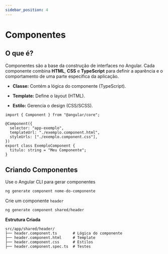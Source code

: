 ```yaml
---
sidebar_position: 4
---
```


# Componentes

## O que é?

Componentes são a base da construção de interfaces no Angular. Cada componente combina **HTML**, **CSS** e **TypeScript** para definir a aparência e o comportamento de uma parte específica da aplicação.

- **Classe:** Contém a lógica do componente (TypeScript).

- **Template:** Define o layout (HTML).

- **Estilo:** Gerencia o design (CSS/SCSS).

```tsx
import { Component } from "@angular/core";

@Component({
  selector: "app-exemplo",
  templateUrl: "./exemplo.component.html",
  styleUrls: ["./exemplo.component.css"],
})
export class ExemploComponent {
  titulo: string = "Meu Componente";
}
```

## Criando Componentes

Use o Angular CLI para gerar componentes

```bash
ng generate component nome-do-componente
```

Crie um componente `header`

```bash
ng generate component shared/header
```

**Estrutura Criada**

```plaintext
src/app/shared/header/
├── header.component.ts       # Lógica do componente
├── header.component.html     # Template
├── header.component.css      # Estilos
├── header.component.spec.ts  # Testes
```
